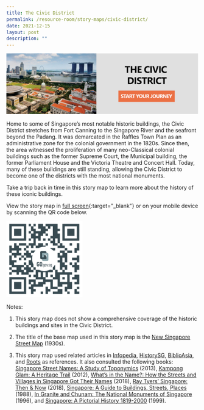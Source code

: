 ```yaml
---
title: The Civic District
permalink: /resource-room/story-maps/civic-district/
date: 2021-12-15
layout: post
description: ""
---
```

[![Alt text for image on Isomer site](/images/storymap-image-civic-district.png)](https://go.gov.sg/lcy3re)

Home to some of Singapore’s most notable historic buildings, the Civic District stretches from Fort Canning to the Singapore River and the seafront beyond the Padang. It was demarcated in the Raffles Town Plan as an administrative zone for the colonial government in the 1820s. Since then, the area witnessed the proliferation of many neo-Classical colonial buildings such as the former Supreme Court, the Municipal building, the former Parliament House and the Victoria Theatre and Concert Hall. Today, many of these buildings are still standing, allowing the Civic District to become one of the districts with the most national monuments.

Take a trip back in time in this story map to learn more about the history of these iconic buildings.

View the story map in [full screen](https://go.gov.sg/lcy3re){:target="_blank"} or on your mobile device by scanning the QR code below.

<img src="/images/qr-code-storymap-civic-district.jpg" alt="qr-code-storymap-civic-district" style="width:200px;" />

Notes:
1. This story map does not show a comprehensive coverage of the historic buildings and sites in the Civic District.

2. The title of the base map used in this story map is the [New Singapore Street Map](https://www.nas.gov.sg/archivesonline/maps_building_plans/record-details/f7db6648-115c-11e3-83d5-0050568939ad) (1930s).


3. This story map used related articles in [Infopedia](https://eresources.nlb.gov.sg/infopedia/), [HistorySG](http://eresources.nlb.gov.sg/history), [BiblioAsia](https://www.nlb.gov.sg/Browse/BiblioAsia.aspx), and [Roots](https://www.roots.sg/) as references. It also consulted the following books: [Singapore Street Names: A Study of Toponymics](https://eservice.nlb.gov.sg/item_holding.aspx?bid=200123850) (2013), [Kampong Glam: A Heritage Trail](https://eservice.nlb.gov.sg/item_holding.aspx?bid=202791317) (2012), [What’s in the Name?: How the Streets and Villages in Singapore Got Their Names](https://eservice.nlb.gov.sg/item_holding.aspx?bid=202924449) (2018), [Ray Tyers’ Singapore: Then & Now](https://eservice.nlb.gov.sg/item_holding.aspx?bid=203784837) (2018), [Singapore: A Guide to Buildings, Streets, Places](http://eservice.nlb.gov.sg/item_holding.aspx?bid=4712298) (1988), [In Granite and Chunam: The National Monuments of Singapore](http://eservice.nlb.gov.sg/item_holding_s.aspx?bid=7919754) (1996), and [Singapore: A Pictorial History 1819-2000](http://eservice.nlb.gov.sg/item_holding.aspx?bid=9651676) (1999).